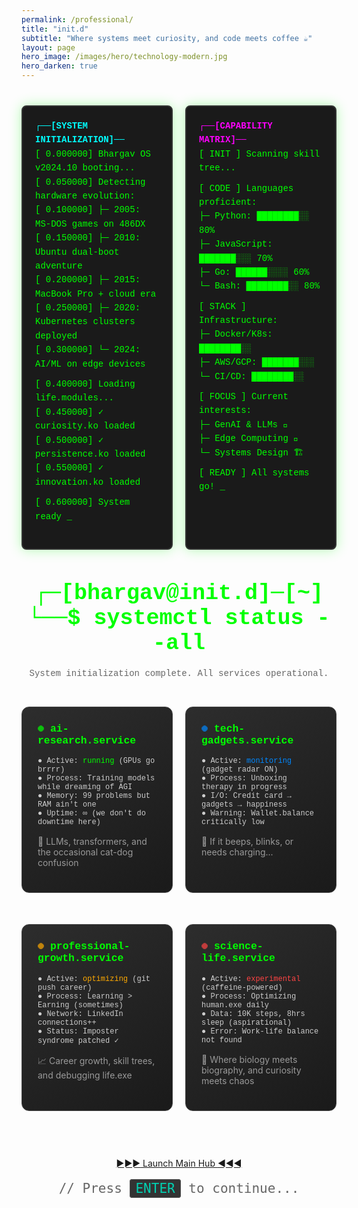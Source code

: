 ```yaml
---
permalink: /professional/
title: "init.d"
subtitle: "Where systems meet curiosity, and code meets coffee ☕"
layout: page
hero_image: /images/hero/technology-modern.jpg
hero_darken: true
---
```



<style>
@keyframes typing {
  from { width: 0 }
  to { width: 100% }
}

@keyframes blink {
  0%, 50% { opacity: 1 }
  51%, 100% { opacity: 0 }
}

.terminal {
  background: #1a1a1a;
  color: #00ff00;
  font-family: 'Courier New', monospace;
  padding: 20px;
  border-radius: 8px;
  margin: 20px 0;
  border: 2px solid #333;
  box-shadow: 0 0 20px rgba(0, 255, 0, 0.3);
}

.boot-sequence {
  font-size: 14px;
  line-height: 1.6;
  margin-bottom: 20px;
}

.cursor::after {
  content: '_';
  animation: blink 1s infinite;
}

.service-card {
  background: linear-gradient(145deg, #2d2d2d, #1a1a1a);
  border: 1px solid #444;
  border-radius: 12px;
  padding: 25px;
  margin: 15px 0;
  transition: all 0.3s ease;
  position: relative;
  overflow: hidden;
}

.service-card:hover {
  border-color: #00ff00;
  box-shadow: 0 5px 20px rgba(0, 255, 0, 0.2);
  transform: translateY(-5px);
}

.service-card::before {
  content: '';
  position: absolute;
  top: 0;
  left: -100%;
  width: 100%;
  height: 2px;
  background: linear-gradient(90deg, transparent, #00ff00, transparent);
  animation: scan 3s infinite;
}

@keyframes scan {
  0% { left: -100%; }
  100% { left: 100%; }
}

.status-indicator {
  display: inline-block;
  width: 10px;
  height: 10px;
  border-radius: 50%;
  margin-right: 10px;
  animation: pulse 2s infinite;
}

.status-ok { background: #00ff00; }
.status-warning { background: #ffaa00; }
.status-info { background: #0088ff; }
.status-critical { background: #ff4444; }

@keyframes pulse {
  0%, 100% { opacity: 0.7; transform: scale(0.9); }
  50% { opacity: 1; transform: scale(1.1); }
}

.init-header {
  text-align: center;
  margin: 30px 0;
  font-family: 'Courier New', monospace;
}

.system-grid {
  display: grid;
  grid-template-columns: repeat(2, 1fr);
  gap: 20px;
  margin: 30px 0;
}

@media (max-width: 768px) {
  .system-grid {
    grid-template-columns: 1fr;
  }
}

.boot-complete {
  background: linear-gradient(135deg, #667eea 0%, #764ba2 100%);
  color: white;
  text-align: center;
  padding: 30px;
  border-radius: 15px;
  margin: 30px 0;
  position: relative;
  overflow: hidden;
}

.boot-complete::before {
  content: '';
  position: absolute;
  top: -50%;
  left: -50%;
  width: 200%;
  height: 200%;
  background: linear-gradient(45deg, transparent, rgba(255,255,255,0.1), transparent);
  animation: shine 3s infinite;
}

@keyframes shine {
  0% { transform: rotate(0deg); }
  100% { transform: rotate(360deg); }
}
</style>

<div style="display: grid; grid-template-columns: 1fr 1fr; gap: 20px; margin: 20px 0;">
  <!-- Left Terminal: System Boot & Life Journey -->
  <div class="terminal">
    <div class="boot-sequence">
      <div style="color: #00ffff; font-weight: bold;">┌──[SYSTEM INITIALIZATION]──</div>
      <div>[    0.000000] Bhargav OS v2024.10 booting...</div>
      <div>[    0.050000] Detecting hardware evolution:</div>
      <div>[    0.100000] ├─ 2005: MS-DOS games on 486DX</div>
      <div>[    0.150000] ├─ 2010: Ubuntu dual-boot adventure</div>
      <div>[    0.200000] ├─ 2015: MacBook Pro + cloud era</div>
      <div>[    0.250000] ├─ 2020: Kubernetes clusters deployed</div>
      <div>[    0.300000] └─ 2024: AI/ML on edge devices</div>
      <div style="margin-top: 10px;">[    0.400000] Loading life.modules...</div>
      <div>[    0.450000] ✓ curiosity.ko loaded</div>
      <div>[    0.500000] ✓ persistence.ko loaded</div>
      <div>[    0.550000] ✓ innovation.ko loaded</div>
      <div style="margin-top: 10px; color: #00ff00;">[    0.600000] System ready <span class="cursor"></span></div>
    </div>
  </div>

  <!-- Right Terminal: Skills & Technology Stack -->
  <div class="terminal">
    <div class="boot-sequence">
      <div style="color: #ff00ff; font-weight: bold;">┌──[CAPABILITY MATRIX]──</div>
      <div>[  INIT  ] Scanning skill tree...</div>
      <div style="margin-top: 10px;">[  CODE  ] Languages proficient:</div>
      <div>         ├─ Python: ████████░░ 80%</div>
      <div>         ├─ JavaScript: ███████░░░ 70%</div>
      <div>         ├─ Go: ██████░░░░ 60%</div>
      <div>         └─ Bash: ████████░░ 80%</div>
      <div style="margin-top: 10px;">[  STACK ] Infrastructure:</div>
      <div>         ├─ Docker/K8s: ████████░░</div>
      <div>         ├─ AWS/GCP: ███████░░░</div>
      <div>         └─ CI/CD: ████████░░</div>
      <div style="margin-top: 10px;">[  FOCUS ] Current interests:</div>
      <div>         ├─ GenAI & LLMs 🤖</div>
      <div>         ├─ Edge Computing 📡</div>
      <div>         └─ Systems Design 🏗️</div>
      <div style="margin-top: 10px; color: #00ff00;">[  READY ] All systems go! <span class="cursor"></span></div>
    </div>
  </div>
</div>

<style>
@media (max-width: 768px) {
  div[style*="grid-template-columns: 1fr 1fr"] {
    grid-template-columns: 1fr !important;
  }
}
</style>

<div class="init-header">
  <h1 style="color: #00ff00; font-size: 2.5em; margin: 0;">
    ┌─[bhargav@init.d]─[~]<br>
    └──$ systemctl status --all
  </h1>
  <p style="color: #666; margin-top: 20px;">System initialization complete. All services operational.</p>
</div>

<div class="system-grid">
  <div class="service-card">
    <h3 style="color: #00ff00; font-family: 'Courier New', monospace; margin-top: 0;">
      <span class="status-indicator status-ok"></span>ai-research.service
    </h3>
    <div style="color: #ccc; font-family: 'Courier New', monospace; font-size: 12px; margin-bottom: 15px;">
      ● Active: <span style="color: #00ff00;">running</span> (GPUs go brrrr)<br>
      ● Process: Training models while dreaming of AGI<br>
      ● Memory: 99 problems but RAM ain't one<br>
      ● Uptime: ∞ (we don't do downtime here)
    </div>
    <p style="color: #999; font-size: 14px;">
      🤖 LLMs, transformers, and the occasional cat-dog confusion
    </p>
  </div>

  <div class="service-card">
    <h3 style="color: #00ff00; font-family: 'Courier New', monospace; margin-top: 0;">
      <span class="status-indicator status-info"></span>tech-gadgets.service
    </h3>
    <div style="color: #ccc; font-family: 'Courier New', monospace; font-size: 12px; margin-bottom: 15px;">
      ● Active: <span style="color: #0088ff;">monitoring</span> (gadget radar ON)<br>
      ● Process: Unboxing therapy in progress<br>
      ● I/O: Credit card → gadgets → happiness<br>
      ● Warning: Wallet.balance critically low
    </div>
    <p style="color: #999; font-size: 14px;">
      📱 If it beeps, blinks, or needs charging...
    </p>
  </div>

  <div class="service-card">
    <h3 style="color: #00ff00; font-family: 'Courier New', monospace; margin-top: 0;">
      <span class="status-indicator status-warning"></span>professional-growth.service
    </h3>
    <div style="color: #ccc; font-family: 'Courier New', monospace; font-size: 12px; margin-bottom: 15px;">
      ● Active: <span style="color: #ffaa00;">optimizing</span> (git push career)<br>
      ● Process: Learning > Earning (sometimes)<br>
      ● Network: LinkedIn connections++<br>
      ● Status: Imposter syndrome patched ✓
    </div>
    <p style="color: #999; font-size: 14px;">
      📈 Career growth, skill trees, and debugging life.exe
    </p>
  </div>

  <div class="service-card">
    <h3 style="color: #00ff00; font-family: 'Courier New', monospace; margin-top: 0;">
      <span class="status-indicator status-critical"></span>science-life.service
    </h3>
    <div style="color: #ccc; font-family: 'Courier New', monospace; font-size: 12px; margin-bottom: 15px;">
      ● Active: <span style="color: #ff4444;">experimental</span> (caffeine-powered)<br>
      ● Process: Optimizing human.exe daily<br>
      ● Data: 10K steps, 8hrs sleep (aspirational)<br>
      ● Error: Work-life balance not found
    </div>
    <p style="color: #999; font-size: 14px;">
      🧬 Where biology meets biography, and curiosity meets chaos
    </p>
  </div>
</div>

<style>
/* Retro Launch Button styles are now in app.scss for consistency */
</style>

<div style="text-align: center; margin-top: 60px; margin-bottom: 40px;">
  <a href="https://dkbachary.github.io" target="_blank" class="retro-launch-button" id="launch-button">
    <span class="retro-arrow">►►►</span> Launch Main Hub <span class="retro-arrow">◄◄◄</span>
  </a>
  <p style="font-family: 'VT323', monospace; color: #666; font-size: 1.5em; margin-top: 20px;">
    // Press <kbd style="background: #333; padding: 2px 8px; border-radius: 4px; color: #00d1b2; border: 1px solid #555;">ENTER</kbd> to continue...
  </p>
</div>

<script>
document.addEventListener('DOMContentLoaded', function() {
  document.addEventListener('keydown', function(event) {
    if (event.key === 'Enter') {
      event.preventDefault();
      const launchButton = document.getElementById('launch-button');
      if (launchButton) {
        // Visual feedback: flash the button
        launchButton.style.transform = 'scale(0.95)';
        setTimeout(function() {
          launchButton.style.transform = 'scale(1.05)';
          setTimeout(function() {
            window.open(launchButton.href, '_blank');
          }, 100);
        }, 100);
      }
    }
  });
});
</script>
